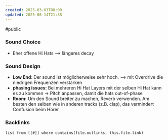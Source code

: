 ```yaml
---
created: 2025-03-03T08:00
updated: 2025-06-14T21:38
---
```

#public
### Sound Choice
- Eher offene Hi Hats --> längeres decay

### Sound Design
- **Low End**: Der sound ist möglicherweise sehr hoch. --> mit Overdrive die niedrigen Frequenzen verstärken
- **phasing issues:** Bei mehreren Hi Hat Layers mit der selben Hi Hat kann es zu  kommen -> Pitch anpassen, damit die hats out-of-phase 
- **Room:** Um den Sound breiter zu machen, Reverb verwenden. Am besten den selben wie in anderen tracks (z.B. clap), das vermindert Confusion beim Hörer



### Backlinks
```dataview 
list from [[#]] where contains(file.outlinks, this.file.link)
```

